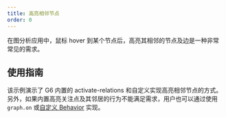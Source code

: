 ```yaml
---
title: 高亮相邻节点
order: 0
---
```


在图分析应用中，鼠标 hover 到某个节点后，高亮其相邻的节点及边是一种非常常见的需求。

## 使用指南

该示例演示了 G6 内置的 activate-relations 和自定义实现高亮相邻节点的方式。另外，如果内置高亮关注点及其邻居的行为不能满足需求，用户也可以通过使用 `graph.on` 或[自定义 Behavior](/zh/docs/manual/middle/states/custom-behavior) 实现。
